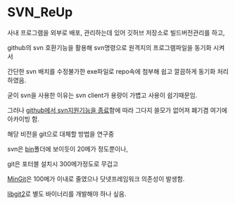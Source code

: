 # SVN_ReUp

사내 프로그램을 외부로 배포, 관리하는데 있어 깃허브 저장소로 빌드버전관리를 하고,

github의 svn 호환기능을 활용해 svn명령으로 원격지의 프로그램파일을 동기화 시켜서

간단한 svn 배치를 수정불가한 exe파일로 repo속에 첨부해 쉽고 깔끔하게 동기화 처리하였음.


굳이 svn을 사용한 이유는 svn client가 용량이 가볍고 사용이 쉽기때문임.

그러나 [github에서 svn지원기능을 종료](https://github.blog/2023-01-20-sunsetting-subversion-support/)함에 따라 그다지 쓸모가 없어져 폐기겸 여기에 아카이빙 함.

해당 비전을 git으로 대체할 방법을 연구중

svn은 [bin](./bin)폴더에 보이듯이 20메가 정도뿐이나,

git은 포터블 설치시 300메가정도로 무겁고

[MinGit](https://github.com/git-for-windows/git/releases)은 100메가 이내로 줄였으나 닷넷프레임워크 의존성이 발생함.

[libgit2](https://libgit2.org/)로 별도 바이너리를 개발해야 하나 싶음.